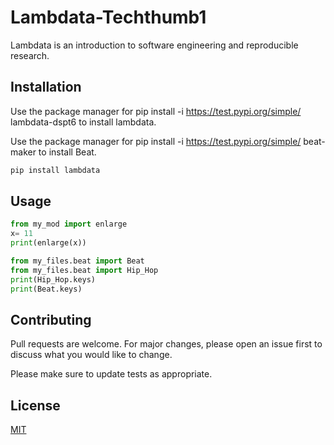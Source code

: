 # Lambdata-Techthumb1

Lambdata is an introduction to software engineering and reproducible research.

## Installation

Use the package manager for 
pip install -i https://test.pypi.org/simple/ lambdata-dspt6
to install lambdata.

Use the package manager for 
pip install -i https://test.pypi.org/simple/ beat-maker
to install Beat.

```bash
pip install lambdata
```

## Usage

```py
from my_mod import enlarge
x= 11
print(enlarge(x))

from my_files.beat import Beat
from my_files.beat import Hip_Hop
print(Hip_Hop.keys)
print(Beat.keys)

```

## Contributing
Pull requests are welcome. For major changes, please open an issue first to discuss what you would like to change.

Please make sure to update tests as appropriate.

## License
[MIT](https://choosealicense.com/licenses/mit/)

